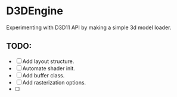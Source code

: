 # D3DEngine
Experimenting with D3D11 API by making a simple 3d model loader.

## TODO:
- [ ] Add layout structure.
- [ ] Automate shader init.
- [ ] Add buffer class.
- [ ] Add rasterization options.
- [ ] 